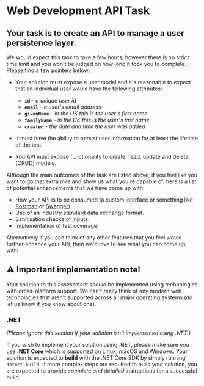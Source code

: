 # Web Development API Task

## Your task is to create an API to manage a user persistence layer.

We would expect this task to take a few hours, however there is no strict time limit and you won't be judged on how long it took you to complete. Please find a few pointers below:

- Your solution must expose a user model and it's reasonable to expect that an individual user would have the following attributes:

  - **`id`** - _a unique user id_
  - **`email`** - _a user's email address_
  - **`givenName`** - _in the UK this is the user's first name_
  - **`familyName`** - _in the UK this is the user's last name_
  - **`created`** - _the date and time the user was added_

- It must have the ability to persist user information for at least the lifetime of the test.

- You API must expose functionality to create, read, update and delete (CRUD) models.

Although the main outcomes of the task are listed above, if you feel like you want to go that extra mile and show us what you're capable of, here is a list of potential enhancements that we have come up with:

- How your API is to be consumed (a custom interface or something like [Postman](https://www.getpostman.com/) or [Swagger](https://swagger.io/)).
- Use of an industry standard data exchange format.
- Sanitisation checks of inputs.
- Implementation of test coverage.

Alternatively if you can think of any other features that you feel would further enhance your API, then we'd love to see what you can come up with!

## ⚠ Important implementation note!

Your solution to this assessment _should_ be implemented using technologies with cross-platform support. We can't really think of any modern web technologies that aren't supported across all major operating systems (do let us know if you know about one).

### .NET

 _(Please ignore this section if your solution isn't implemented using .NET.)_

If you wish to implement your solution using .NET, please make sure you use **[.NET Core](https://www.microsoft.com/net)** which is supported on Linux, macOS and Windows. Your solution is expected to **build** with the .NET Core SDK by simply running `dotnet build`. If more complex steps are required to build your solution, you are expected to provide _complete and detailed_ instructions for a successful build.
